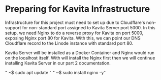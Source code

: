 # Preparing for Kavita Infrastructure #

Infrastructure for this project must need to set up due to Cloudflare's non-support for non-standard port assigned to Kavita Server port 5000. In this setup, we need Nginx to do a reverse proxy for Kavita on port 5000, exposing Nginx port 80 for Kavita. With this, we can point our DNS Cloudflare record to the Linode instance with standard port 80.

Kavita Server will be installed as a Docker Container and Nginx would run on the localhost itself.  With will install the Nginx first then we will continue installing Kavita Server in our part 2 documentation.

" ~$ sudo apt update "
" ~$ sudo install nginx -y" 